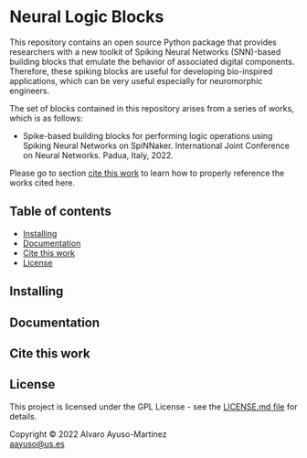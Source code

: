 # Neural Logic Blocks

This repository contains an open source Python package that provides researchers with a new toolkit of Spiking Neural Networks (SNN)-based building blocks that emulate the behavior of associated digital components. Therefore, these spiking blocks are useful for developing bio-inspired applications, which can be very useful especially for neuromorphic engineers.

The set of blocks contained in this repository arises from a series of works, which is as follows:

- Spike-based building blocks for performing logic operations using Spiking Neural Networks on SpiNNaker. International Joint Conference on Neural Networks. Padua, Italy, 2022.

Please go to section [cite this work](#cite-this-work) to learn how to properly reference the works cited here.

## Table of contents

- [Installing](#installing)
- [Documentation](#documentation)
- [Cite this work](#cite-this-work)
- [License](#license)

## Installing

## Documentation

## Cite this work

## License

<p align="justify">
This project is licensed under the GPL License - see the <a href="https://github.com/alvayus/Neural-Logic-Gates/blob/main/LICENSE">LICENSE.md file</a> for details.
</p>

<p align="justify">
Copyright © 2022 Alvaro Ayuso-Martinez<br>  
<a href="mailto:aayuso@us.es">aayuso@us.es</a>
</p>
